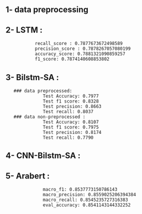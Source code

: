 ## 1- data preprocessing
## 2- LSTM :
               recall_score : 0.7877673672498589
               precision_score : 0.7878267057080199
               accuracy_score: 0.7881321090859257
               f1_score: 0.7874140608853802
## 3- Bilstm-SA : 
       ### data preprocessed:
                  Test Accuracy: 0.7977
                  Test f1 score: 0.8328
                  Test precision: 0.8663
                  Test recall: 0.8037
       ### data non-preprocessed :
                  Test Accuracy: 0.8107
                  Test f1 score: 0.7975
                  Test precision: 0.8174
                  Test recall: 0.7790
## 4- CNN-Bilstm-SA :
## 5- Arabert :   
                  macro_f1: 0.8537773150786143
                  macro_precision: 0.8559025206394384
                  macro_recall: 0.8545235727316383
                  eval_accuracy: 0.8541143144332252
